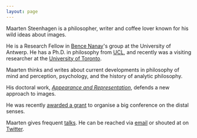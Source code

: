 ```yaml
---
layout: page
---
```


Maarten Steenhagen is a philosopher, writer and coffee lover known for his wild ideas about images.

He is a Research Fellow in [Bence Nanay](http://uahost.uantwerpen.be/bence.nanay/)'s group at the University of Antwerp. He has a Ph.D. in philosophy from [UCL](https://www.ucl.ac.uk/philosophy), and recently was a visiting researcher at the [University of Toronto](http://www.philosophy.utoronto.ca).

Maarten thinks and writes about current developments in philosophy of mind and perception, psychology, and the history of analytic philosophy.

His doctoral work, [_Appearance and Representation_](http://msteenhagen.github.io/Appearance-and-representation/), defends a new approach to images. 

He was recently [awarded a grant](http://www.newdirectionsproject.com/2015/09/14/distance/) to organise a big conference on the distal senses.

Maarten gives frequent [talks](http://msteenhagen.github.io/talks/). He can be reached via [email](mailto:maarten.steenhagen@uantwerp.be) or shouted at on [Twitter](http://www.twitter.com/msteenhagen).

  

  

